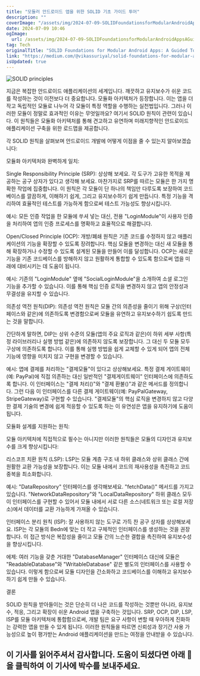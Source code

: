 ```yaml
---
title: "모듈러 안드로이드 앱을 위한 SOLID 기초 가이드 투어"
description: ""
coverImage: "/assets/img/2024-07-09-SOLIDFoundationsforModularAndroidAppsAGuidedTour_0.png"
date: 2024-07-09 10:46
ogImage: 
  url: /assets/img/2024-07-09-SOLIDFoundationsforModularAndroidAppsAGuidedTour_0.png
tag: Tech
originalTitle: "SOLID Foundations for Modular Android Apps: A Guided Tour"
link: "https://medium.com/@vikassuriyal/solid-foundations-for-modular-android-apps-a-guided-tour-a03cd9462d00"
isUpdated: true
---
```






![SOLID principles](/assets/img/2024-07-09-SOLIDFoundationsforModularAndroidAppsAGuidedTour_0.png)

지금은 복잡한 안드로이드 애플리케이션의 세계입니다. 깨끗하고 유지보수가 쉬운 코드를 작성하는 것이 이전보다 더 중요합니다. 모듈화 아키텍처가 등장합니다. 이는 앱을 더 작고 독립적인 모듈로 나누어 각 모듈이 특정 역할을 수행하는 실천법입니다. 그러나 이러한 모듈이 정말로 효과적인 이유는 무엇일까요? 여기서 SOLID 원칙이 관련이 있습니다. 이 원칙들은 모듈화 아키텍처를 통해 견고하고 유연하며 미래지향적인 안드로이드 애플리케이션 구축을 위한 로드맵을 제공합니다.

각 SOLID 원칙을 살펴보며 안드로이드 개발에 어떻게 이점을 줄 수 있는지 알아보겠습니다:

모듈화 아키텍처와 완벽하게 일치:

<div class="content-ad"></div>

Single Responsibility Principle (SRP):
상상해 보세요. 각 도구가 고유한 목적을 제공하는 공구 상자가 있다고 생각해 보세요. 마찬가지로 SRP를 따르는 모듈은 한 가지 명확한 작업에 집중합니다. 이 원칙은 각 모듈이 단 하나의 책임만 다루도록 보장하여 코드베이스를 깔끔하게, 이해하기 쉽게, 그리고 유지보수하기 쉽게 만듭니다. 특정 기능을 격리하여 효율적인 테스트를 가능하게 함으로써 테스트 가능성도 향상시킵니다.

예시: 모든 인증 작업을 한 모듈에 쑤셔 넣는 대신, 전용 "LoginModule"이 사용자 인증을 처리하여 앱의 인증 프로세스를 명확하고 효율적으로 해결합니다.

Open/Closed Principle (OCP):
개방/폐쇄 원칙은 기존 코드를 수정하지 않고 애플리케이션의 기능을 확장할 수 있도록 장려합니다. 핵심 모듈을 변경하는 대신 새 모듈을 통해 확장하거나 수정할 수 있도록 설계된 모듈을 만들어 이를 달성합니다. OCP는 새로운 기능을 기존 코드베이스를 방해하지 않고 원활하게 통합할 수 있도록 함으로써 앱을 미래에 대비시키는 데 도움이 됩니다.

예시: 기존의 "LoginModule" 옆에 "SocialLoginModule"을 소개하여 소셜 로그인 기능을 추가할 수 있습니다. 이를 통해 핵심 인증 로직을 변경하지 않고 앱의 안정성과 무결성을 유지할 수 있습니다.

<div class="content-ad"></div>

의존성 역전 원칙(DIP):
의존성 역전 원칙은 모듈 간의 의존성을 줄이기 위해 구상(인터페이스와 같은)에 의존하도록 변경함으로써 모듈을 유연하고 유지보수하기 쉽도록 만드는 것을 말합니다.

간단하게 말하면, DIP는 상위 수준의 모듈(앱의 주요 로직과 같은)이 하위 세부 사항(특정 라이브러리나 실행 방법 같은)에 의존하지 않도록 보장합니다. 그 대신 두 모듈 모두 구상에 의존하도록 합니다. 이를 통해 실행 방법을 쉽게 교체할 수 있게 되어 앱의 전체 기능에 영향을 미치지 않고 구현을 변경할 수 있습니다.

예시:
앱에 결제를 처리하는 "결제모듈"이 있다고 상상해보세요. 특정 결제 게이트웨이(예: PayPal)에 직접 의존하는 대신 일반적인 "결제게이트웨이" 인터페이스에 의존하도록 합니다. 이 인터페이스는 "결제 처리()"와 "결제 환불()"과 같은 메서드를 정의합니다. 그런 다음 이 인터페이스를 다른 결제 게이트웨이(예: PayPalGateway, StripeGateway)로 구현할 수 있습니다. "결제모듈"의 핵심 로직을 변경하지 않고 다양한 결제 기술의 변경에 쉽게 적응할 수 있도록 하는 이 유연성은 앱을 유지하기에 도움이 됩니다.

모듈화 설계를 지원하는 원칙:

<div class="content-ad"></div>

모듈 아키텍처에 직접적으로 필수는 아니지만 이러한 원칙들은 모듈의 디자인과 유지보수를 크게 향상시킵니다:

리스코프 치환 원칙 (LSP):
LSP는 모듈 계층 구조 내 하위 클래스와 상위 클래스 간에 원활한 교환 가능성을 보장합니다. 이는 모듈 내에서 코드의 재사용성을 촉진하고 코드 중복을 최소화합니다.

예시: "DataRepository" 인터페이스를 생각해보세요. "fetchData()" 메서드를 가지고 있습니다. "NetworkDataRepository"와 "LocalDataRepository" 하위 클래스 모두 이 인터페이스를 구현할 수 있어서 모듈 내에서 서로 다른 소스(네트워크 또는 로컬 저장소)에서 데이터를 교환 가능하게 가져올 수 있습니다.

인터페이스 분리 원칙 (ISP):
잘 사용하지 않는 도구로 가득 찬 공구 상자를 상상해보세요. ISP는 각 모듈의 Bedn에 맞는 더 작고 구체적인 인터페이스를 생성하는 것을 권장합니다. 이 접근 방식은 복잡성을 줄이고 모듈 간의 느슨한 결합을 촉진하여 유지보수성을 향상시킵니다.

<div class="content-ad"></div>

에제: 여러 기능을 갖춘 거대한 "DatabaseManager" 인터페이스 대신에 모듈은 "ReadableDatabase"와 "WritableDatabase" 같은 별도의 인터페이스를 사용할 수 있습니다. 이렇게 함으로써 모듈 디자인을 간소화하고 코드베이스를 이해하고 유지보수하기 쉽게 만들 수 있습니다.

결론

SOLID 원칙을 받아들이는 것은 단순히 더 나은 코드를 작성하는 것뿐만 아니라, 유지보수, 적응, 그리고 확장이 쉬운 Android 앱을 구축하는 것입니다. SRP, OCP, DIP, LSP, ISP를 모듈 아키텍처에 통합함으로써, 개발 팀은 요구 사항이 변할 때 우아하게 진화하는 강력한 앱을 만들 수 있게 됩니다. 이러한 원칙들을 따르면 신뢰성과 장기간 사용 가능성으로 높이 평가받는 Android 애플리케이션을 만드는 여정을 안내받을 수 있습니다.

## 이 기사를 읽어주셔서 감사합니다. 도움이 되셨다면 아래 👏을 클릭하여 이 기사에 박수를 보내주세요.